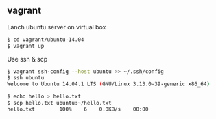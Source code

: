 ## vagrant
Lanch ubuntu server on virtual box
```bash
$ cd vagrant/ubuntu-14.04
$ vagrant up
```

Use ssh & scp
```bash
$ vagrant ssh-config --host ubuntu >> ~/.ssh/config
$ ssh ubuntu
Welcome to Ubuntu 14.04.1 LTS (GNU/Linux 3.13.0-39-generic x86_64)
```
```bash
$ echo hello > hello.txt
$ scp hello.txt ubuntu:~/hello.txt
hello.txt        100%    6    0.0KB/s    00:00
```
